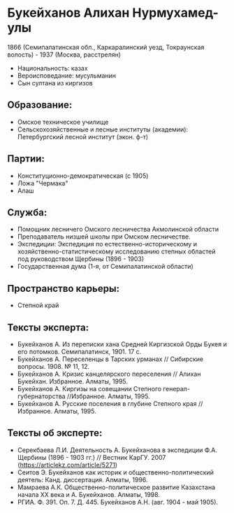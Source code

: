 # Букейханов Алихан Нурмухамед-улы
1866 (Семипалатинская обл., Каркаралинский уезд, Токраунская волость) - 1937 (Москва, расстрелян)

* Национальность: казах
* Вероисповедание: мусульманин
* Сын султана из киргизов
## Образование:
* Омское техническое училище
* Сельскохозяйственные и лесные институты (академии): Петербургский лесной институт (экон. ф-т) 
## Партии:
* Конституционно-демократическая (с 1905)
* Ложа "Чермака"
* Алаш
## Служба:
* Помощник лесничего Омского лесничества Акмолинской области
* Преподаватель низшей школы при Омском лесничестве. 
* Экспедиции: Экспедиция по естественно-историческому и хозяйственно-статистическому исследованию степных областей под руководством Щербины (1896 - 1903)
* Государственная дума (1-я, от Семипалатинской области)
## Пространство карьеры:
* Степной край
## Тексты эксперта:
* Букейханов А. Из переписки хана Средней Киргизской Орды Букея и его потомков. Семипалатинск, 1901. 17 с.
* Букейханов А. Переселенцы в Тарских урманах // Сибирские вопросы. 1908. № 11, 12. 
* Букейханов А. Кризис канцелярского переселения // Алихан Букейхан. Избранное. Алматы, 1995.  
* Букейханов А. Киргизы на совещании Степного генерал-губернаторства //Избранное. Алматы, 1995.
*  Букейханов А. Русские поселения в глубине Степного края // Избранное. Алматы, 1995.
## Тексты об эксперте:
* Серекбаева Л.И. Деятельность А. Букейханова в экспедиции Ф.А. Щербины (1896 - 1903 гг.) // Вестник КарГУ. 2007 (https://articlekz.com/article/5271)
* Сеитов Э. Букейханов как историк и общественно-политический деятель: Канд. диссертация. Алматы, 1996.  
* Мамраева А.К. Общественно-политическое развитие Казахстана начала XX века и А. Букейханов. Алматы, 1998. 
* РГИА. Ф. 391. Оп. 7. Д. 445. Букейханов А.Н. (авг. 1904 - май 1905). 